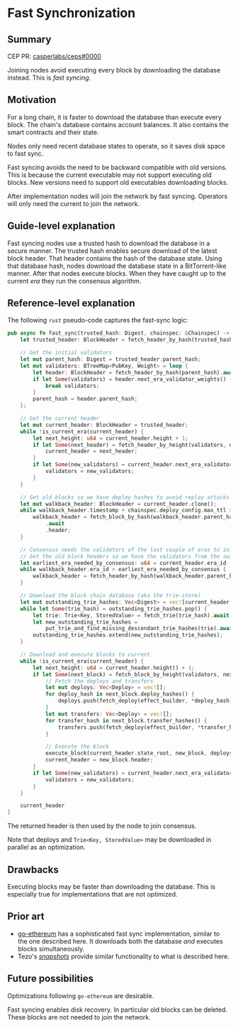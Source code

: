 # Fast Synchronization

## Summary

[summary]: #summary

CEP PR: [casperlabs/ceps#0000](https://github.com/casperlabs/ceps/pull/0000)

Joining nodes avoid executing every block by downloading the database
instead. This is *fast syncing*.

## Motivation

[motivation]: #motivation

For a long chain, it is faster to download the database than execute
every block. The chain's database contains account balances. It also
contains the smart contracts and their state.

Nodes only need recent database states to operate, so it saves disk
space to fast sync.

Fast syncing avoids the need to be backward compatible with old
versions. This is because the current executable may not support
executing old blocks. New versions need to support old executables
downloading blocks.

After implementation nodes will join the network by fast syncing.
Operators will only need the current to join the network.

## Guide-level explanation

[guide-level-explanation]: #guide-level-explanation

Fast syncing nodes use a trusted hash to download the database in a
secure manner. The trusted hash enables secure download of the latest
block header. That header contains the hash of the database state. Using
that database hash, nodes download the database state in a
BitTorrent-like manner. After that nodes execute blocks. When they have
caught up to the current *era* they run the consensus algorithm.

## Reference-level explanation

[reference-level-explanation]: #reference-level-explanation

The following `rust` pseudo-code captures the fast-sync logic:

```rust
pub async fn fast_sync(trusted_hash: Digest, chainspec: &Chainspec) -> BlockHeader {
    let trusted_header: BlockHeader = fetch_header_by_hash(trusted_hash).await;

    // Get the initial validators
    let mut parent_hash: Digest = trusted_header.parent_hash;
    let mut validators: BTreeMap<PubKey, Weight> = loop {
        let header: BlockHeader = fetch_header_by_hash(parent_hash).await;
        if let Some(validators) = header.next_era_validator_weights() {
            break validators;
        }
        parent_hash = header.parent_hash;
    };

    // Get the current header
    let mut current_header: BlockHeader = trusted_header;
    while !is_current_era(current_header) {
        let next_height: u64 = current_header.height + 1;
        if let Some(next_header) = fetch_header_by_height(validators, next_height).await {
            current_header = next_header;
        }
        if let Some(new_validators) = current_header.next_era_validators_weights() {
            validators = new_validators;
        }
    }

    // Get old blocks so we have deploy hashes to avoid replay attacks
    let mut walkback_header: BlockHeader = current_header.clone();
    while walkback_header.timestamp + chainspec.deploy_config.max_ttl > Timestamp::now() {
        walkback_header = fetch_block_by_hash(walkback_header.parent_hash)
            .await
            .header;
    }

    // Consensus needs the validators of the last couple of eras to initialize
    // Get the old block headers so we have the validators from the switch-blocks
    let earliest_era_needed_by_consensus: u64 = current_header.era_id - 2;
    while walkback_header.era_id > earliest_era_needed_by_consensus {
        walkback_header = fetch_header_by_hash(walkback_header.parent_hash).await;
    }

    // Download the block chain database (aka the trie-store)
    let mut outstanding_trie_hashes: Vec<Digest> = vec![current_header.state_root];
    while let Some(trie_hash) = outstanding_trie_hashes.pop() {
        let trie: Trie<Key, StoredValue> = fetch_trie(trie_hash).await;
        let new_outstanding_trie_hashes =
            put_trie_and_find_missing_descendant_trie_hashes(trie).await;
        outstanding_trie_hashes.extend(new_outstanding_trie_hashes);
    }

    // Download and execute blocks to current
    while !is_current_era(current_header) {
        let next_height: u64 = current_header.height() + 1;
        if let Some(next_block) = fetch_block_by_height(validators, next_height).await {
            // Fetch the deploys and transfers
            let mut deploys: Vec<Deploy> = vec![];
            for deploy_hash in next_block.deploy_hashes() {
                deploys.push(fetch_deploy(effect_builder, *deploy_hash).await);
            }
            let mut transfers: Vec<Deploy> = vec![];
            for transfer_hash in next_block.transfer_hashes() {
                transfers.push(fetch_deploy(effect_builder, *transfer_hash).await);
            }

            // Execute the block
            execute_block(current_header.state_root, new_block, deploys, transfers).await;
            current_header = new_block.header;
        }
        if let Some(new_validators) = current_header.next_era_validators() {
            validators = new_validators;
        }
    }

    current_header
}  
```

The returned header is then used by the node to join consensus.

Note that deploys and `Trie<Key, StoredValue>` may be downloaded in
parallel as an optimization.

## Drawbacks

[drawbacks]: #drawbacks

Executing blocks may be faster than downloading the database. This is
especially true for implementations that are not optimized.

## Prior art

[prior-art]: #prior-art

-  [go-ethereum][1] has a sophisticated fast sync implementation, similar to the one
   described here. It downloads both the database *and* executes blocks simultaneously.
-  Tezo's [*snapshots*][2] provide similar functionality to what is described here.

[1]: https://geth.ethereum.org/docs/faq#:~:text=Q.%20How%20do%20Ethereum%20syncing%20work%3F
[2]: https://blog.nomadic-labs.com/introducing-snapshots-and-history-modes-for-the-tezos-node.html#:~:text=in%20the%C2%A0future.-,Snapshots,-As%20the%20chain

## Future possibilities

[future-possibilities]: #future-possibilities

Optimizations following `go-ethereum` are desirable.

Fast syncing enables disk recovery. In particular old blocks can be
deleted. These blocks are not needed to join the network.